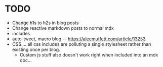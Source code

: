 # TODO
- Change h1s to h2s in blog posts
- Change reactive markdown posts to normal mdx
- includes
- auto-tweet, macro blog -- https://alecmuffett.com/article/13253
- CSS.... all css includes are polluting a single stylesheet rather than existing once per blog.
  - Custom js stuff also doesn't work right when included into an mdx doc...